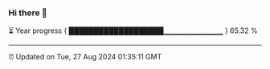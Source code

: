 ### Hi there 👋

⏳ Year progress { ███████████████████▁▁▁▁▁▁▁▁▁▁▁ } 65.32 %

---

⏰ Updated on Tue, 27 Aug 2024 01:35:11 GMT


